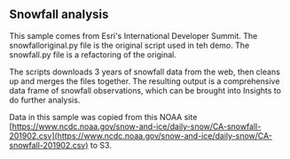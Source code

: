 ## Snowfall analysis 

This sample comes from Esri's International Developer Summit.  The snowfalloriginal.py file is the original script used in teh demo. The snowfall.py file is a refactoring of the original.

The scripts downloads 3 years of snowfall data from the web, then cleans up and merges the files together.  The resulting output is a comprehensive data frame of snowfall observations, which can be brought into Insights to do further analysis.  


Data in this sample was copied from this NOAA site
[https://www.ncdc.noaa.gov/snow-and-ice/daily-snow/CA-snowfall-201902.csv](https://www.ncdc.noaa.gov/snow-and-ice/daily-snow/CA-snowfall-201902.csv) to S3.
